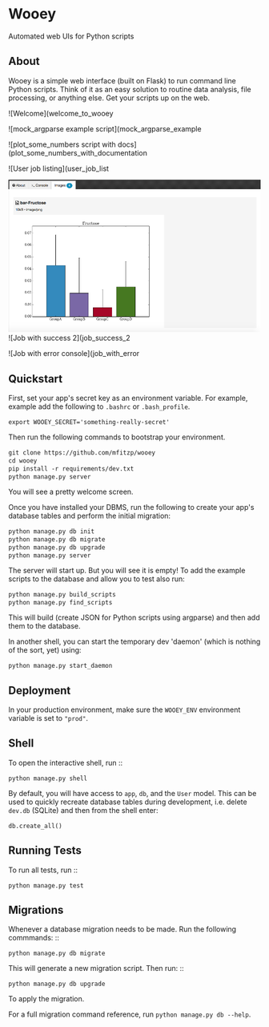 Wooey
=====

Automated web UIs for Python scripts

## About

Wooey is a simple web interface (built on Flask) to run command line Python scripts. Think of it as an easy solution
to routine data analysis, file processing, or anything else. Get your scripts up on the web.

![Welcome](welcome_to_wooey

![mock_argparse example script](mock_argparse_example

![plot_some_numbers script with docs](plot_some_numbers_with_documentation

![User job listing](user_job_list

![Job with success 1](job_success_1.png)
![Job with success 2](job_success_2

![Job with error console](job_with_error



## Quickstart

First, set your app's secret key as an environment variable. For example, example add the following to ``.bashrc`` or ``.bash_profile``.


    export WOOEY_SECRET='something-really-secret'


Then run the following commands to bootstrap your environment.


    git clone https://github.com/mfitzp/wooey
    cd wooey
    pip install -r requirements/dev.txt
    python manage.py server

You will see a pretty welcome screen.

Once you have installed your DBMS, run the following to create your app's database tables and perform the initial migration:

    python manage.py db init
    python manage.py db migrate
    python manage.py db upgrade
    python manage.py server

The server will start up. But you will see it is empty! To add the example scripts to the database and allow you to test
also run:

    python manage.py build_scripts
    python manage.py find_scripts

This will build (create JSON for Python scripts using argparse) and then add them to the database.

In another shell, you can start the temporary dev 'daemon' (which is nothing of the sort, yet) using:

    python manage.py start_daemon


Deployment
----------

In your production environment, make sure the ``WOOEY_ENV`` environment variable is set to ``"prod"``.


Shell
-----

To open the interactive shell, run ::

    python manage.py shell

By default, you will have access to ``app``, ``db``, and the ``User`` model. This can be used to quickly recreate database tables
during development, i.e. delete `dev.db` (SQLite) and then from the shell enter:

    db.create_all()


Running Tests
-------------

To run all tests, run ::

    python manage.py test


Migrations
----------

Whenever a database migration needs to be made. Run the following commmands:
::

    python manage.py db migrate

This will generate a new migration script. Then run:
::

    python manage.py db upgrade

To apply the migration.

For a full migration command reference, run ``python manage.py db --help``.
